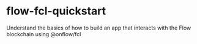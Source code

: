 # flow-fcl-quickstart
Understand the basics of how to build an app that interacts with the Flow blockchain using @onflow/fcl
